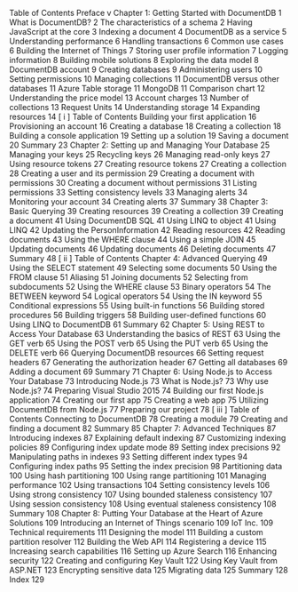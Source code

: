Table of Contents
Preface v
Chapter 1: Getting Started with DocumentDB 1
What is DocumentDB? 2
The characteristics of a schema 2
Having JavaScript at the core 3
Indexing a document 4
DocumentDB as a service 5
Understanding performance 6
Handling transactions 6
Common use cases 6
Building the Internet of Things 7
Storing user profile information 7
Logging information 8
Building mobile solutions 8
Exploring the data model 8
DocumentDB account 9
Creating databases 9
Administering users 10
Setting permissions 10
Managing collections 11
DocumentDB versus other databases 11
Azure Table storage 11
MongoDB 11
Comparison chart 12
Understanding the price model 13
Account charges 13
Number of collections 13
Request Units 14
Understanding storage 14
Expanding resources 14
[ i ]
Table of Contents
Building your first application 16
Provisioning an account 16
Creating a database 18
Creating a collection 18
Building a console application 19
Setting up a solution 19
Saving a document 20
Summary 23
Chapter 2: Setting up and Managing Your Database 25
Managing your keys 25
Recycling keys 26
Managing read-only keys 27
Using resource tokens 27
Creating resource tokens 27
Creating a collection 28
Creating a user and its permission 29
Creating a document with permissions 30
Creating a document without permissions 31
Listing permissions 33
Setting consistency levels 33
Managing alerts 34
Monitoring your account 34
Creating alerts 37
Summary 38
Chapter 3: Basic Querying 39
Creating resources 39
Creating a collection 39
Creating a document 41
Using DocumentDB SQL 41
Using LINQ to object 41
Using LINQ 42
Updating the PersonInformation 42
Reading resources 42
Reading documents 43
Using the WHERE clause 44
Using a simple JOIN 45
Updating documents 46
Updating documents 46
Deleting documents 47
Summary 48
[ ii ]
Table of Contents
Chapter 4: Advanced Querying 49
Using the SELECT statement 49
Selecting some documents 50
Using the FROM clause 51
Aliasing 51
Joining documents 52
Selecting from subdocuments 52
Using the WHERE clause 53
Binary operators 54
The BETWEEN keyword 54
Logical operators 54
Using the IN keyword 55
Conditional expressions 55
Using built-in functions 56
Building stored procedures 56
Building triggers 58
Building user-defined functions 60
Using LINQ to DocumentDB 61
Summary 62
Chapter 5: Using REST to Access Your Database 63
Understanding the basics of REST 63
Using the GET verb 65
Using the POST verb 65
Using the PUT verb 65
Using the DELETE verb 66
Querying DocumentDB resources 66
Setting request headers 67
Generating the authorization header 67
Getting all databases 69
Adding a document 69
Summary 71
Chapter 6: Using Node.js to Access Your Database 73
Introducing Node.js 73
What is Node.js? 73
Why use Node.js? 74
Preparing Visual Studio 2015 74
Building our first Node.js application 74
Creating our first app 75
Creating a web app 75
Utilizing DocumentDB from Node.js 77
Preparing our project 78
[ iii ]
Table of Contents
Connecting to DocumentDB 78
Creating a module 79
Creating and finding a document 82
Summary 85
Chapter 7: Advanced Techniques 87
Introducing indexes 87
Explaining default indexing 87
Customizing indexing policies 89
Configuring index update mode 89
Setting index precisions 92
Manipulating paths in indexes 93
Setting different index types 94
Configuring index paths 95
Setting the index precision 98
Partitioning data 100
Using hash partitioning 100
Using range partitioning 101
Managing performance 102
Using transactions 104
Setting consistency levels 106
Using strong consistency 107
Using bounded staleness consistency 107
Using session consistency 108
Using eventual staleness consistency 108
Summary 108
Chapter 8: Putting Your Database at the Heart of Azure Solutions 109
Introducing an Internet of Things scenario 109
IoT Inc. 109
Technical requirements 111
Designing the model 111
Building a custom partition resolver 112
Building the Web API 114
Registering a device 115
Increasing search capabilities 116
Setting up Azure Search 116
Enhancing security 122
Creating and configuring Key Vault 122
Using Key Vault from ASP.NET 123
Encrypting sensitive data 125
Migrating data 125
Summary 128
Index 129